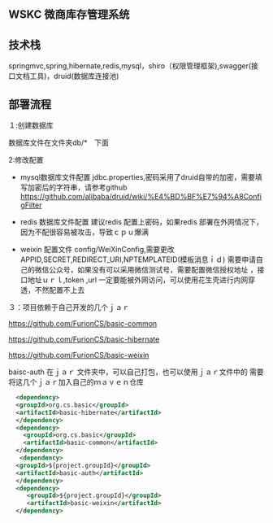 ## WSKC 微商库存管理系统


## 技术栈
springmvc,spring,hibernate,redis,mysql，shiro（权限管理框架),swagger(接口文档工具)，druid(数据库连接池)

## 部署流程
１:创建数据库

数据库文件在文件夹db/*　下面

2:修改配置
  
   - mysql数据库文件配置
    jdbc.properties,密码采用了druid自带的加密，需要填写加密后的字符串，请参考github https://github.com/alibaba/druid/wiki/%E4%BD%BF%E7%94%A8ConfigFilter
  
   - redis 数据库文件配置
      建议redis  配置上密码，如果redis 部署在外网情况下，因为不配很容易被攻击，导致ｃｐｕ爆满
   - weixin 配置文件
    config/WeiXinConfig,需要更改APPID,SECRET,REDIRECT_URI,NPTEMPLATEID(模板消息ｉｄ)
    需要申请自己的微信公众号，如果没有可以采用微信测试号，需要配置微信授权地址 ，接口地址ｕｒｌ,token  ,url 一定要能被外网访问，可以使用花生壳进行内网穿透，不然配置不上去

３：项目依赖于自己开发的几个ｊａｒ

https://github.com/FurionCS/basic-common

https://github.com/FurionCS/basic-hibernate

https://github.com/FurionCS/basic-weixin

baisc-auth 在ｊａｒ 文件夹中，可以自己打包，也可以使用ｊａｒ文件中的
需要将这几个ｊａｒ加入自己的ｍａｖｅｎ仓库
```xml
  <dependency>
  <groupId>org.cs.basic</groupId>
  <artifactId>basic-hibernate</artifactId>
  </dependency>
  <dependency>
    <groupId>org.cs.basic</groupId>
    <artifactId>basic-common</artifactId>
  </dependency>
   <dependency>
  <groupId>${project.groupId}</groupId>
  <artifactId>basic-auth</artifactId>
  </dependency>
  <dependency>
     <groupId>${project.groupId}</groupId>
     <artifactId>basic-weixin</artifactId>
  </dependency>
```
